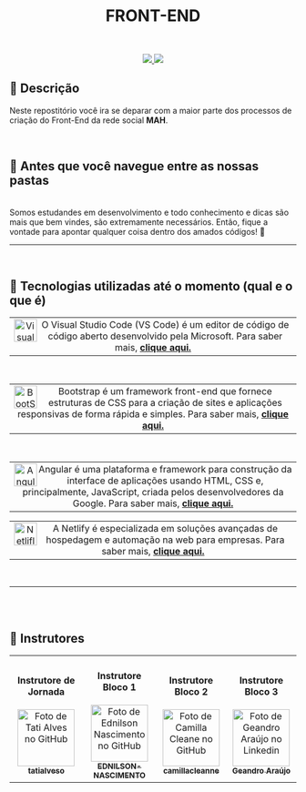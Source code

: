 <h1 align="CENTER">FRONT-END</h1>
   <br>

   <p align="center">
       <a href="https://github.com/RenToGen">
        <img src="https://img.shields.io/github/last-commit/RenToGen/Back-End?color=black%20&label=Ultimo%20commit&logo=github&style=flat-square"/>
        </a>
        <img src="https://img.shields.io/github/contributors/RenToGen/Back-End?color=black%20&label=Contribuidores&logo=github&style=flat-square"/>
        </p>
    
## :memo: Descrição
Neste repostitório você ira se deparar com a maior parte dos processos de criação do Front-End da rede  social **MAH**. 
  
<br>
  
## :round_pushpin: Antes que você navegue entre as nossas pastas 
<br>
Somos estudandes em desenvolvimento e todo conhecimento e dicas são mais que bem vindes, são extremamente necessários. Então, fique a vontade para apontar qualquer coisa dentro dos amados códigos! 🥰

<br>
<hr size="3">
<br>

## :wrench: Tecnologias utilizadas até o momento (qual e o que é)
<table>
  <tr>
    <td align="center"> 
      <img align="left" alt="Visual Studio" height="40" width="40" src="https://img.icons8.com/color/48/000000/visual-studio-code-2019.png"/>
O Visual Studio Code (VS Code) é um editor de código de código aberto desenvolvido pela Microsoft. Para saber mais, <a href="https://www.treinaweb.com.br/blog/vs-code-o-que-e-e-por-que-voce-deve-usar"><b>clique aqui.</b>
  </sub>
      </a>
    </td>
  </tr>
</table>
<br>

<table>
  <tr>
    <td align="center"> 
<img align="left" alt="BootStrap" height="40" width="40" src="https://img.icons8.com/color/48/000000/bootstrap.png"/>
Bootstrap é um framework front-end que fornece estruturas de CSS para a criação de sites e aplicações responsivas de forma rápida e simples. Para saber mais, <a href="https://www.alura.com.br/artigos/bootstrap"><b>clique aqui.</b>
       </sub>
      </a>
    </td>
  </tr>
</table>
<br>
<table>
  <tr>
    <td align="center"> <img align="left" alt="Angular" height="40" width="40" src="https://upload.wikimedia.org/wikipedia/commons/thumb/c/cf/Angular_full_color_logo.svg/250px-Angular_full_color_logo.svg.png"/>
Angular é uma plataforma e framework para construção da interface de aplicações usando HTML, CSS e, principalmente, JavaScript, criada pelos desenvolvedores da Google. Para saber mais, <a href="https://blog.algaworks.com/o-que-e-angular/"><b>clique aqui.</b>
 </sub>
      </a>
    </td>
  </tr>
</table>
<table>
  <tr>
    <td align="center"> <img align="left" alt="Netlifly" height="40" width="40" src="https://cdn.iconscout.com/icon/free/png-256/netlify-3629537-3032320.png"/>
A Netlify é especializada em soluções avançadas de hospedagem e automação na web para empresas. Para saber mais, <a href="https://blog.back4app.com/pt/netlify-vs-heroku-quais-sao-as-diferencas/#O_que_e_o_Netlify"><b>clique aqui.</b>
 </sub>
      </a>
    </td>
  </tr>
</table>
<br>

<hr size="2">

<br>
  </sub>
      </a>
    </td>
  </tr>
</table>
<br>



## :handshake: Instrutores
<table>
  <tr>
    <td align="center">
      <h4>Instrutore de Jornada</h4>
      <a href="http://github.com/tatialveso">
        <img src="https://avatars.githubusercontent.com/u/56259137?v=4" width="100px;" alt="Foto de Tati Alves no GitHub"/><br>
        <sub>
          <b>tatialveso</b>
        </sub>
      </a>
    </td>
    <td align="center">
      <h4>Instrutore Bloco 1</h4>
      <a href="https://github.com/EDNILSON-NASCIMENTO">
        <img src="https://avatars.githubusercontent.com/u/57823621?v=4" width="100px;" alt="Foto de Ednilson Nascimento no GitHub"/><br>
        <sub>
          <b>EDNILSON-NASCIMENTO</b>
        </sub>
      </a>
    </td>
     </td>
    <td align="center">
      <h4>Instrutore Bloco 2</h4>
      <a href="https://github.com/camillacleanne">
        <img src="https://avatars.githubusercontent.com/u/57760132?v=4" width="100px;" alt="Foto de Camilla Cleane no GitHub"/><br>
        <sub>
          <b>camillacleanne</b>
        </sub>
      </a>
    </td>
     <td align="center">
      <h4>Instrutore Bloco 3</h4>
      <a href="https://www.linkedin.com/in/geandro-ara%C3%BAjo-1b19881b4/">
        <img src="https://media-exp1.licdn.com/dms/image/C5603AQHt-pAQf-hUJg/profile-displayphoto-shrink_200_200/0/1635345417510?e=1643846400&v=beta&t=O624wQq0kCNNC8pv7vULpbu3ivfMmI_4FgHOisBlWcA" width="100px;" alt="Foto de Geandro Araújo no Linkedin"/><br>
        <sub>
          <b>Geandro Araújo</b>
        </sub>
      </a>
    </td>
  </tr>  
</table>


<br>
